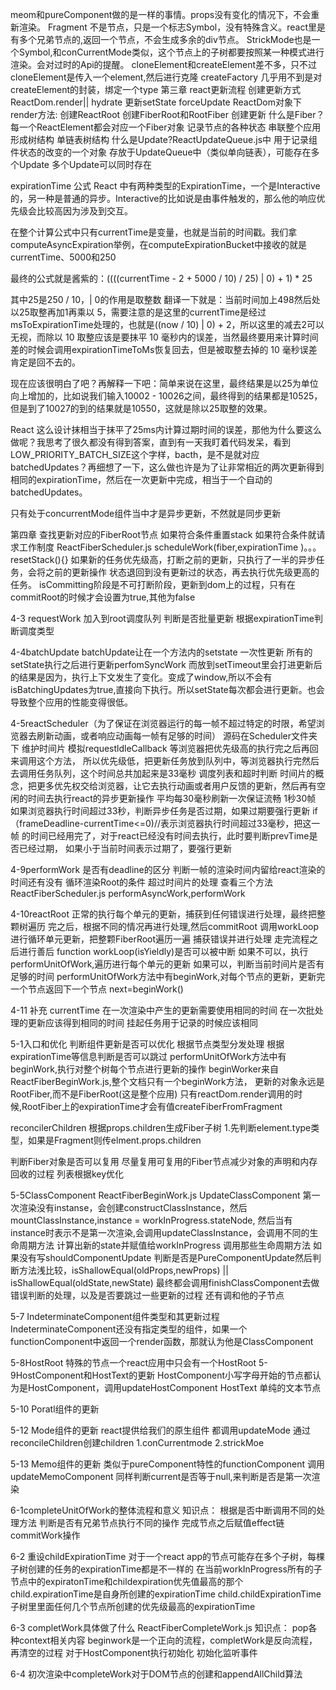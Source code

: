 meom和pureComponent做的是一样的事情。props没有变化的情况下，不会重新渲染。
Fragment 不是节点，只是一个标志Symbol，没有特殊含义。react里是有多个兄弟节点的,返回一个节点，不会生成多余的div节点。
StrickMode也是一个Symbol,和conCurrentMode类似，这个节点上的子树都要按照某一种模式进行渲染。会对过时的Api的提醒。
cloneElement和createElement差不多，只不过cloneElement是传入一个element,然后进行克隆
createFactory 几乎用不到是对createElement的封装，绑定一个type
第三章 react更新流程
创建更新方式
ReactDom.render|| hydrate 
更新setState forceUpdate
ReactDom对象下render方法:
创建ReactRoot
创建FiberRoot和RootFiber
创建更新
什么是Fiber？
每一个ReactElement都会对应一个Fiber对象
记录节点的各种状态 
串联整个应用形成树结构
单链表树结构
什么是Update?ReactUpdateQueue.js中
用于记录组件状态的改变的一个对象 
存放于UpdateQueue中（类似单向链表），可能存在多个Update
多个Update可以同时存在


expirationTime 公式
React 中有两种类型的ExpirationTime，一个是Interactive的，另一种是普通的异步。Interactive的比如说是由事件触发的，那么他的响应优先级会比较高因为涉及到交互。

在整个计算公式中只有currentTime是变量，也就是当前的时间戳。我们拿computeAsyncExpiration举例，在computeExpirationBucket中接收的就是currentTime、5000和250

最终的公式就是酱紫的：((((currentTime - 2 + 5000 / 10) / 25) | 0) + 1) * 25

其中25是250 / 10，| 0的作用是取整数
翻译一下就是：当前时间加上498然后处以25取整再加1再乘以 5，需要注意的是这里的currentTime是经过msToExpirationTime处理的，也就是((now / 10) | 0) + 2，所以这里的减去2可以无视，而除以 10 取整应该是要抹平 10 毫秒内的误差，当然最终要用来计算时间差的时候会调用expirationTimeToMs恢复回去，但是被取整去掉的 10 毫秒误差肯定是回不去的。

现在应该很明白了吧？再解释一下吧：简单来说在这里，最终结果是以25为单位向上增加的，比如说我们输入10002 - 10026之间，最终得到的结果都是10525，但是到了10027的到的结果就是10550，这就是除以25取整的效果。

React 这么设计抹相当于抹平了25ms内计算过期时间的误差，那他为什么要这么做呢？我思考了很久都没有得到答案，直到有一天我盯着代码发呆，看到LOW_PRIORITY_BATCH_SIZE这个字样，bacth，是不是就对应batchedUpdates？再细想了一下，这么做也许是为了让非常相近的两次更新得到相同的expirationTime，然后在一次更新中完成，相当于一个自动的batchedUpdates。

只有处于concurrentMode组件当中才是异步更新，不然就是同步更新

第四章
查找更新对应的FiberRoot节点
如果符合条件重置stack
如果符合条件就请求工作制度
ReactFiberScheduler.js
scheduleWork(fiber,expirationTime )。。。
resetStack(){}
如果新的任务优先级高，打断之前的更新，只执行了一半的异步任务，会将之前的更新操作 
状态退回到没有更新过的状态，再去执行优先级更高的任务。 
isCommitting阶段是不可打断阶段，更新到dom上的过程，只有在commitRoot的时候才会设置为true,其他为false 

4-3 requestWork
加入到root调度队列
判断是否批量更新
根据expirationTime判断调度类型

4-4batchUpdate
batchUpdate让在一个方法内的setstate 一次性更新
所有的setState执行之后进行更新perfomSyncWork
而放到setTimeout里会打进更新后的结果是因为，执行上下文发生了变化。变成了window,所以不会有isBatchingUpdates为true,直接向下执行。所以setState每次都会进行更新。也会导致整个应用的性能变得很低。

4-5reactScheduler（为了保证在浏览器运行的每一帧不超过特定的时限，希望浏览器去刷新动画，或者响应动画每一帧有足够的时间）
源码在Scheduler文件夹下
维护时间片
模拟requestldleCallback 等浏览器把优先级高的执行完之后再回来调用这个方法，
所以优先级低，把更新任务放到队列中，等浏览器执行完然后去调用任务队列，这个时间总共加起来是33毫秒 
调度列表和超时判断
时间片的概念，把更多优先权交给浏览器，让它去执行动画或者用户反馈的更新，然后再有空闲的时间去执行react的异步更新操作 
平均每30毫秒刷新一次保证流畅  1秒30帧
如果浏览器执行时间超过33秒，判断异步任务是否过期，如果过期要强行更新
if（frameDeadline-currentTime<=0)//表示浏览器执行时间超过33毫秒，把这一帧
的时间已经用完了，对于react已经没有时间去执行，此时要判断prevTime是否已经过期，
如果小于当前时间表示过期了，要强行更新   

4-9performWork
是否有deadline的区分 判断一帧的渲染时间内留给react渲染的时间还有没有
循环渲染Root的条件
超过时间片的处理 
查看三个方法ReactFiberScheduler.js
performAsyncWork,performWork

4-10reactRoot 正常的执行每个单元的更新，捕获到任何错误进行处理，最终把整颗树遍历
完之后，根据不同的情况再进行处理,然后commitRoot
调用workLoop进行循环单元更新，把整颗FiberRoot遍历一遍
捕获错误并进行处理
走完流程之后进行善后
function workLoop(isYieldly)是否可以被中断
如果不可以，执行performUnitOfWork,遍历进行每个单元的更新
如果可以，判断当前时间片是否有足够的时间
performUnitOfWork方法中有beginWork,对每个节点的更新，更新完一个节点返回下一个节点 next=beginWork()

4-11 补充
currentTime
在一次渲染中产生的更新需要使用相同的时间
在一次批处理的更新应该得到相同的时间
挂起任务用于记录的时候应该相同

5-1入口和优化
判断组件更新是否可以优化
根据节点类型分发处理
根据expirationTime等信息判断是否可以跳过
performUnitOfWork方法中有beginWork,执行对整个树每个节点进行更新的操作
beginWorker来自ReactFiberBeginWork.js,整个文档只有一个beginWork方法，
更新的对象永远是RootFiber,而不是FiberRoot(这是整个应用)
只有reactDom.render调用的时候,RootFiber上的expirationTime才会有值createFiberFromFragment

reconcilerChildren
根据props.children生成Fiber子树
1.先判断element.type类型，如果是Fragment则传elment.props.children

判断Fiber对象是否可以复用
尽量复用可复用的Fiber节点减少对象的声明和内存回收的过程
列表根据key优化

5-5ClassComponent 
ReactFiberBeginWork.js UpdateClassComponent
第一次渲染没有instanse，会创建constructClassInstance，然后mountClassInstance,instance = workInProgress.stateNode,
然后当有instance时表示不是第一次渲染,会调用updateClassInstance，会调用不同的生命周期方法
计算出新的state并赋值给workInProgress
调用那些生命周期方法
如果没有写shouldComponentUpdate
判断是否是PureComponentUpdate然后判断方法浅比较，isShallowEqual(oldProps,newProps) || isShallowEqual(oldState,newState)
最终都会调用finishClassComponent去做错误判断的处理，以及是否要跳过一些更新的过程
还有调和他的子节点

5-7 IndeterminateComponent组件类型和其更新过程
IndeterminateComponent还没有指定类型的组件，如果一个functionComponent中返回一个render函数，那就认为他是ClassComponent

5-8HostRoot
特殊的节点一个react应用中只会有一个HostRoot
5-9HostComponent和HostText的更新
HostComponent小写字母开始的节点都认为是HostComponent，调用updateHostComponent
HostText 单纯的文本节点
 
5-10 Poratl组件的更新

5-12 Mode组件的更新
react提供给我们的原生组件 都调用updateMode 通过reconcileChildren创建children
1.conCurrentmode
2.strickMoe

5-13 Memo组件的更新
类似于pureComponent特性的functionComponent
调用updateMemoComponent 同样判断current是否等于null,来判断是否是第一次渲染

6-1completeUnitOfWork的整体流程和意义
知识点：
根据是否中断调用不同的处理方法
判断是否有兄弟节点执行不同的操作
完成节点之后赋值effect链 commitWork操作

6-2 重设childExpirationTime
对于一个react app的节点可能存在多个子树，每棵子树创建的任务的expirationTime都是不一样的
在当前workInProgress所有的子节点中的expiratonTime和childexpiration优先值最高的那个
child.expirationTime是自身所创建的expirationTime
child.childExpirationTime 子树里里面任何几个节点所创建的优先级最高的expirationTime

6-3 completWork具体做了什么 ReactFiberCompleteWork.js
知识点：
pop各种context相关内容 beginwork是一个正向的流程，completWork是反向流程，再清空的过程
对于HostComponent执行初始化
初始化监听事件

6-4 初次渲染中completeWork对于DOM节点的创建和appendAllChild算法